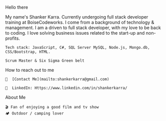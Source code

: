 Hello there  

 My name's Shanker Karra. Currently undergoing full stack developer training at BoiseCodeworks. I come from a background of technology & management. I am a driven to full stack developer, with my love to be back to coding. I love solving business issues related to the start-up and non-profits. 

    Tech stack: JavaScript, C#, SQL Server MySQL, Node.js, Mongo.db, CSS/Bootstrap, HTML. 

    Scrum Master & Six Sigma Green belt 

How to reach out to me 

    📩  [Contact Me](mailto:shankerkarra@gmail.com)

    💼  LinkedIn: Https://www.linkedin.com/in/shankerkarra/
 

About Me 

    🎬 Fan of enjoying a good film and tv show 
    🏕 Outdoor / camping lover 

 
